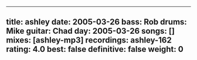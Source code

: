 
---
title: ashley
date: 2005-03-26
bass:	Rob
drums:	Mike
guitar:	Chad
day: 2005-03-26
songs: []
mixes: [ashley-mp3]
recordings: ashley-162
rating: 4.0
best: false
definitive: false
weight: 0
---
